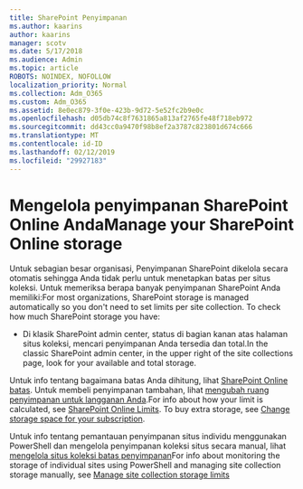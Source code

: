 ```yaml
---
title: SharePoint Penyimpanan
ms.author: kaarins
author: kaarins
manager: scotv
ms.date: 5/17/2018
ms.audience: Admin
ms.topic: article
ROBOTS: NOINDEX, NOFOLLOW
localization_priority: Normal
ms.collection: Adm_O365
ms.custom: Adm_O365
ms.assetid: 8e0ec879-3f0e-423b-9d72-5e52fc2b9e0c
ms.openlocfilehash: d05db74c8f7631865a813af2765fe48f718eb972
ms.sourcegitcommit: dd43cc0a9470f98b8ef2a3787c823801d674c666
ms.translationtype: MT
ms.contentlocale: id-ID
ms.lasthandoff: 02/12/2019
ms.locfileid: "29927183"
---
```

# <a name="manage-your-sharepoint-online-storage"></a><span data-ttu-id="bebcf-102">Mengelola penyimpanan SharePoint Online Anda</span><span class="sxs-lookup"><span data-stu-id="bebcf-102">Manage your SharePoint Online storage</span></span>

<span data-ttu-id="bebcf-p101">Untuk sebagian besar organisasi, Penyimpanan SharePoint dikelola secara otomatis sehingga Anda tidak perlu untuk menetapkan batas per situs koleksi. Untuk memeriksa berapa banyak penyimpanan SharePoint Anda memiliki:</span><span class="sxs-lookup"><span data-stu-id="bebcf-p101">For most organizations, SharePoint storage is managed automatically so you don't need to set limits per site collection. To check how much SharePoint storage you have:</span></span>
  
- <span data-ttu-id="bebcf-105">Di klasik SharePoint admin center, status di bagian kanan atas halaman situs koleksi, mencari penyimpanan Anda tersedia dan total.</span><span class="sxs-lookup"><span data-stu-id="bebcf-105">In the classic SharePoint admin center, in the upper right of the site collections page, look for your available and total storage.</span></span>
    
<span data-ttu-id="bebcf-p102">Untuk info tentang bagaimana batas Anda dihitung, lihat [SharePoint Online batas](https://go.microsoft.com/fwlink/p/?LinkID=856113). Untuk membeli penyimpanan tambahan, lihat [mengubah ruang penyimpanan untuk langganan Anda](https://go.microsoft.com/fwlink/?linkid=866428).</span><span class="sxs-lookup"><span data-stu-id="bebcf-p102">For info about how your limit is calculated, see [SharePoint Online Limits](https://go.microsoft.com/fwlink/p/?LinkID=856113). To buy extra storage, see [Change storage space for your subscription](https://go.microsoft.com/fwlink/?linkid=866428).</span></span>
  
<span data-ttu-id="bebcf-108">Untuk info tentang pemantauan penyimpanan situs individu menggunakan PowerShell dan mengelola penyimpanan koleksi situs secara manual, lihat [mengelola situs koleksi batas penyimpanan](https://go.microsoft.com/fwlink/?linkid=867833)</span><span class="sxs-lookup"><span data-stu-id="bebcf-108">For info about monitoring the storage of individual sites using PowerShell and managing site collection storage manually, see [Manage site collection storage limits](https://go.microsoft.com/fwlink/?linkid=867833)</span></span>
  

